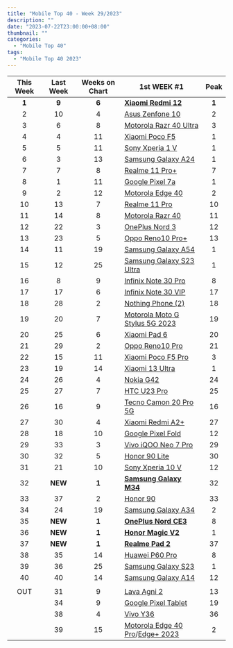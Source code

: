 ```yaml
---
title: "Mobile Top 40 - Week 29/2023"
description: ""
date: "2023-07-22T23:00:00+08:00"
thumbnail: ""
categories:
  - "Mobile Top 40"
tags:
  - "Mobile Top 40 2023"
---
```

<!--more-->
|**This Week**|**Last Week**|**Weeks on Chart**|******1st WEEK #1******|**Peak**|
|:----:|:----:|:----:|----|:----:|
|**1**|**9**|**6**|**[Xiaomi Redmi 12](https://www.gsmarena.com/xiaomi_redmi_12-12328.php)**|**1**|
|2|10|4|[Asus Zenfone 10](https://www.gsmarena.com/asus_zenfone_10-12380.php)|2|
|3|6|8|[Motorola Razr 40 Ultra](https://www.gsmarena.com/motorola_razr_40_ultra-12169.php)|3|
|4|4|11|[Xiaomi Poco F5](https://www.gsmarena.com/xiaomi_poco_f5-12258.php)|1|
|5|5|11|[Sony Xperia 1 V](https://www.gsmarena.com/sony_xperia_1_v-12263.php)|1|
|6|3|13|[Samsung Galaxy A24](https://www.gsmarena.com/samsung_galaxy_a24_4g-12176.php)|1|
|7|7|8|[Realme 11 Pro+](https://www.gsmarena.com/realme_11_pro+-12246.php)|7|
|8|1|11|[Google Pixel 7a](https://www.gsmarena.com/google_pixel_7a-12170.php)|1|
|9|2|12|[Motorola Edge 40](https://www.gsmarena.com/motorola_edge_40-12204.php)|2|
|10|13|7|[Realme 11 Pro](https://www.gsmarena.com/realme_11_pro-12261.php)|10|
|11|14|8|[Motorola Razr 40](https://www.gsmarena.com/motorola_razr_40-12311.php)|11|
|12|22|3|[OnePlus Nord 3](https://www.gsmarena.com/oneplus_nord_3-12135.php)|12|
|13|23|5|[Oppo Reno10 Pro+](https://www.gsmarena.com/oppo_reno10_pro+-12275.php)|13|
|14|11|19|[Samsung Galaxy A54](https://www.gsmarena.com/samsung_galaxy_a54-12070.php)|1|
|15|12|25|[Samsung Galaxy S23 Ultra](https://www.gsmarena.com/samsung_galaxy_s23_ultra-12024.php)|1|
|16|8|9|[Infinix Note 30 Pro](https://www.gsmarena.com/infinix_note_30_pro-12273.php)|8|
|17|17|6|[Infinix Note 30 VIP](https://www.gsmarena.com/infinix_note_30_vip-12365.php)|17|
|18|28|2|[Nothing Phone (2)](https://www.gsmarena.com/nothing_phone_(2)-12386.php)|18|
|19|20|7|[Motorola Moto G Stylus 5G 2023](https://www.gsmarena.com/motorola_moto_g_stylus_5g_(2023)-12301.php)|19|
|20|25|6|[Xiaomi Pad 6](https://www.gsmarena.com/xiaomi_pad_6-12237.php)|20|
|21|29|2|[Oppo Reno10 Pro](https://www.gsmarena.com/oppo_reno10_pro-12413.php)|21|
|22|15|11|[Xiaomi Poco F5 Pro](https://www.gsmarena.com/xiaomi_poco_f5_pro-12257.php)|3|
|23|19|14|[Xiaomi 13 Ultra](https://www.gsmarena.com/xiaomi_13_ultra-12236.php)|1|
|24|26|4|[Nokia G42](https://www.gsmarena.com/nokia_g42-12381.php)|24|
|25|27|7|[HTC U23 Pro](https://www.gsmarena.com/htc_u23_pro-12269.php)|25|
|26|16|9|[Tecno Camon 20 Pro 5G](https://www.gsmarena.com/tecno_camon_20_pro_5g-12255.php)|16|
|27|30|4|[Xiaomi Redmi A2+](https://www.gsmarena.com/xiaomi_redmi_a2+-12197.php)|27|
|28|18|10|[Google Pixel Fold](https://www.gsmarena.com/google_pixel_fold-12265.php)|12|
|29|33|3|[Vivo iQOO Neo 7 Pro](https://www.gsmarena.com/vivo_iqoo_neo_7_pro-12364.php)|29|
|30|32|5|[Honor 90 Lite](https://www.gsmarena.com/honor_90_lite-12377.php)|30|
|31|21|10|[Sony Xperia 10 V](https://www.gsmarena.com/sony_xperia_10_v-12264.php)|12|
|32|**NEW**|**1**|**[Samsung Galaxy M34](https://www.gsmarena.com/samsung_galaxy_m34_5g-11290.php)**|32|
|33|37|2|[Honor 90](https://www.gsmarena.com/honor_90-12297.php)|33|
|34|24|19|[Samsung Galaxy A34](https://www.gsmarena.com/samsung_galaxy_a34-12074.php)|2|
|35|**NEW**|**1**|**[OnePlus Nord CE3](https://www.gsmarena.com/oneplus_nord_ce3-11977.php)**|8|
|36|**NEW**|**1**|**[Honor Magic V2](https://www.gsmarena.com/honor_magic_v2-12383.php)**|1|
|37|**NEW**|**1**|**[Realme Pad 2](https://www.gsmarena.com/realme_pad_2-12426.php)**|37|
|38|35|14|[Huawei P60 Pro](https://www.gsmarena.com/huawei_p60_pro-12172.php)|8|
|39|36|25|[Samsung Galaxy S23](https://www.gsmarena.com/samsung_galaxy_s23-12082.php)|1|
|40|40|14|[Samsung Galaxy A14](https://www.gsmarena.com/samsung_galaxy_a14-12151.php)|12|
||||||
|OUT|31|9|[Lava Agni 2](https://www.gsmarena.com/lava_agni_2-12271.php)|13|
||34|9|[Google Pixel Tablet](https://www.gsmarena.com/google_pixel_tablet-11905.php)|19|
||38|4|[Vivo Y36](https://www.gsmarena.com/vivo_y36-12374.php)|36|
||39|15|[Motorola Edge 40 Pro](https://www.gsmarena.com/motorola_edge_40_pro-12127.php)/[Edge+ 2023](https://www.gsmarena.com/motorola_edge+_(2023)-12251.php)|2|
